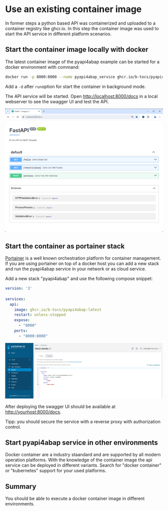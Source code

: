 # Use an existing container image

In former steps a python based API was containerized and uploaded to a container registry like ghcr.io. In this step the container image was used to start the API service in different platform scenarios.

## Start the container image locally with docker

The latest container image of the pyapi4abap example can be started for a docker environment with command:

```bash
docker run -p 8000:8000 --name pyapi4abap_service ghcr.io/b-tocs/pyapi4abap:latest
```

Add a `-d` after `run`option for start the container in background mode.

The API service will be started. Open <http://localhost:8000/docs> in a local webserver to see the swagger UI and test the API.

![swagger ui](res/swagger_ui.jpg)


## Start the container as portainer stack

[Portainer](https://www.portainer.io/) is a well known orchestration platform for container management. If you are using portainer on top of a docker host you can add a new stack and run the pyapi4abap service in your network or as cloud service.

Add a new stack "pyapi4abap" and use the following compose snippet:

```yaml
version: '3'

services:
  api:
    image: ghcr.io/b-tocs/pyapi4abap:latest
    restart: unless-stopped 
    expose:
      - "8000"
    ports:
      - "8000:8000"
```

![portainer stack](res/portainer_stack.jpg)

After deploying the swagger UI should be available at <http://yourhost:8000/docs>.

Tipp: you should secure the service with a reverse proxy with authorization control.


## Start pyapi4abap service in other environments

Docker container are a industry staandard and are supported by all modern operation platforms. With the knowledge of the container image the api service can be deployed in different variants. Search for "docker container" or "kubernetes" support for your used platforms.

## Summary

You should be able to execute a docker container image in different environments.